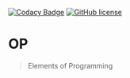 [![Codacy Badge](https://api.codacy.com/project/badge/Grade/233b8468361546caa1a8c0333ceaea76)](https://app.codacy.com/app/zwfang/op?utm_source=github.com&utm_medium=referral&utm_content=zwfang/op&utm_campaign=Badge_Grade_Dashboard)
[![GitHub license](https://img.shields.io/github/license/zwfang/op.svg?style=popout)](https://github.com/zwfang/op/blob/master/LICENSE)

# OP
> Elements of Programming
